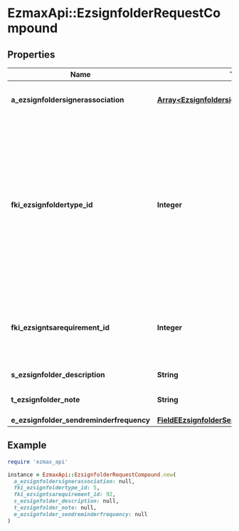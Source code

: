 # EzmaxApi::EzsignfolderRequestCompound

## Properties

| Name | Type | Description | Notes |
| ---- | ---- | ----------- | ----- |
| **a_ezsignfoldersignerassociation** | [**Array&lt;EzsignfoldersignerassociationRequest&gt;**](EzsignfoldersignerassociationRequest.md) | An array of signers that will be invited to sign the Ezsigndocuments |  |
| **fki_ezsignfoldertype_id** | **Integer** | The unique ID of the Ezsignfoldertype.    This value can be queried by the API and is also visible in the admin interface.    There are two types of Ezsignfoldertype. **User** and **Shared**. **User** can only be seen by the user who created the folder or its assistants. Access to **Shared** folders are configurable for access and email delivery. You should typically choose a **Shared** type here. |  |
| **fki_ezsigntsarequirement_id** | **Integer** | The unique ID of the Ezsigntsarequirement.  Determine if a Time Stamping Authority should add a timestamp on each of the signature. Valid values:  |Value|Description| |-|-| |1|No. TSA Timestamping will requested. This will make all signatures a lot faster since no round-trip to the TSA server will be required. Timestamping will be made using eZsign server&#39;s time.| |2|Best effort. Timestamping from a Time Stamping Authority will be requested but is not mandatory. In the very improbable case it cannot be completed, the timestamping will be made using eZsign server&#39;s time. **Additional fee applies**| |3|Mandatory. Timestamping from a Time Stamping Authority will be requested and is mandatory. In the very improbable case it cannot be completed, the signature will fail and the user will be asked to retry. **Additional fee applies**| |  |
| **s_ezsignfolder_description** | **String** | The description of the Ezsign Folder |  |
| **t_ezsignfolder_note** | **String** | Somes extra notes about the eZsign Folder |  |
| **e_ezsignfolder_sendreminderfrequency** | [**FieldEEzsignfolderSendreminderfrequency**](FieldEEzsignfolderSendreminderfrequency.md) |  |  |

## Example

```ruby
require 'ezmax_api'

instance = EzmaxApi::EzsignfolderRequestCompound.new(
  a_ezsignfoldersignerassociation: null,
  fki_ezsignfoldertype_id: 5,
  fki_ezsigntsarequirement_id: 92,
  s_ezsignfolder_description: null,
  t_ezsignfolder_note: null,
  e_ezsignfolder_sendreminderfrequency: null
)
```

